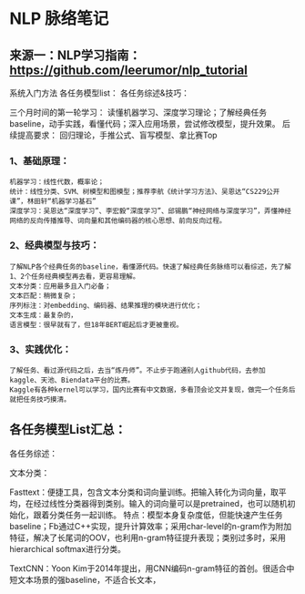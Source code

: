 # NLP 脉络笔记

## 来源一：NLP学习指南：https://github.com/leerumor/nlp_tutorial

系统入门方法
各任务模型list：
各任务综述&技巧：

三个月时间的第一轮学习：
	读懂机器学习、深度学习理论；了解经典任务baseline，动手实践，看懂代码；深入应用场景，尝试修改模型，提升效果。
后续提高要求：
	回归理论，手推公式、盲写模型、拿比赛Top

### 1、基础原理：
	机器学习：线性代数，概率论；
	统计：线性分类、SVM、树模型和图模型；推荐李航《统计学习方法》、吴恩达“CS229公开课”，林田轩“机器学习基石”
	深度学习：吴恩达“深度学习”、李宏毅“深度学习”、邱锡鹏“神经网络与深度学习”，弄懂神经网络的反向传播推导、词向量和其他编码器的核心思想、前向反向过程。

### 2、经典模型与技巧：
	了解NLP各个经典任务的baseline，看懂源代码。快速了解经典任务脉络可以看综述，先了解1、2个任务经典模型再去看，更容易理解。
	文本分类：应用最多且入门必备；
	文本匹配：稍微复杂；
	序列标注：对embedding、编码器、结果推理的模块进行优化；
	文本生成：最复杂的，
	语言模型：很早就有了，但18年BERT崛起后才更被重视。

### 3、实践优化：
	了解任务、看过源代码之后，去当“炼丹师”。不止步于跑通别人github代码，去参加kaggle、天池、Biendata平台的比赛。
	Kaggle有各种kernel可以学习，国内比赛有中文数据，多看顶会论文并复现，做完一个任务后就把任务技巧摸清。


## 各任务模型List汇总：


各任务综述：

文本分类：

Fasttext：便捷工具，包含文本分类和词向量训练。把输入转化为词向量，取平均，在经过线性分类器得到类别。输入的词向量可以是pretrained，也可以随机初始化，跟着分类任务一起训练。
特点：模型本身复杂度低，但能快速产生任务baseline；Fb通过C++实现，提升计算效率；采用char-level的n-gram作为附加特征，解决了长尾词的OOV，也利用n-gram特征提升表现；类别过多时，采用hierarchical softmax进行分类。

TextCNN：Yoon Kim于2014年提出，用CNN编码n-gram特征的首创。很适合中短文本场景的强baseline，不适合长文本，


